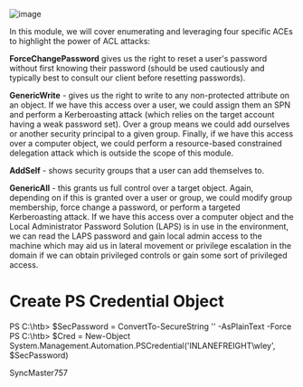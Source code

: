 ![image](https://github.com/user-attachments/assets/188f3428-eafc-479d-8608-003f2f109e94)

In this module, we will cover enumerating and leveraging four specific ACEs to highlight the power of ACL attacks:

 **ForceChangePassword** gives us the right to reset a user's password without first knowing their password (should be used cautiously and typically best to consult our client before resetting passwords).

**GenericWrite** - gives us the right to write to any non-protected attribute on an object. If we have this access over a user, we could assign them an SPN and perform a Kerberoasting attack (which relies on the target account having a weak password set). Over a group means we could add ourselves or another security principal to a given group. Finally, if we have this access over a computer object, we could perform a resource-based constrained delegation attack which is outside the scope of this module.

**AddSelf** - shows security groups that a user can add themselves to.

**GenericAll** - this grants us full control over a target object. Again, depending on if this is granted over a user or group, we could modify group membership, force change a password, or perform a targeted Kerberoasting attack. If we have this access over a computer object and the Local Administrator Password Solution (LAPS) is in use in the environment, we can read the LAPS password and gain local admin access to the machine which may aid us in lateral movement or privilege escalation in the domain if we can obtain privileged controls or gain some sort of privileged access.

# Create PS Credential Object
PS C:\htb> $SecPassword = ConvertTo-SecureString '<PASSWORD HERE>' -AsPlainText -Force
PS C:\htb> $Cred = New-Object System.Management.Automation.PSCredential('INLANEFREIGHT\wley', $SecPassword)

SyncMaster757
